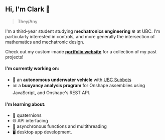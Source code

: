 ## Hi, I'm Clark 👋
> They/Any

I'm a third-year student studying **mechatronics engineering** ⚙ at UBC. I'm particularly interested in controls, and more generally the intersection of mathematics and mechatronic design.

Check out my custom-made [**portfolio website**](https://cjeffreybda.github.io/) for a collection of my past projects!

#### I'm currently working on:
- 🤿 an **autonomous underwater vehicle** with [UBC Subbots](https://www.subbots.ca/#/)
- 📊 a **buoyancy analysis program** for Onshape assemblies using JavaScript, and Onshape's REST API.

#### I'm learning about:
- 🔄 quaternions
- 🌐 API interfacing
- 🧵 asynchronous functions and multithreading
- 🖥 desktop app development.

<!--
**cjeffreybda/cjeffreybda** is a ✨ _special_ ✨ repository because its `README.md` (this file) appears on your GitHub profile.

Here are some ideas to get you started:

- 🔭 I’m currently working on ...
- 🌱 I’m currently learning ...
- 👯 I’m looking to collaborate on ...
- 🤔 I’m looking for help with ...

- 💬 Ask me about ...
- 📫 How to reach me: ...
- 😄 Pronouns: ...
- ⚡ Fun fact: ...
-->
